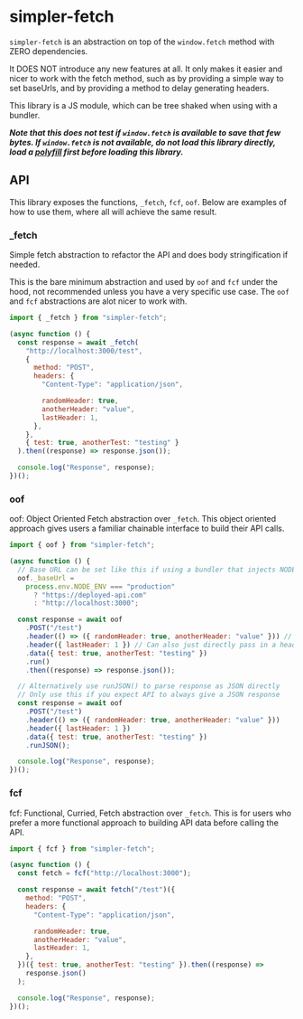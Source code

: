 # simpler-fetch
`simpler-fetch` is an abstraction on top of the `window.fetch` method with ZERO dependencies.

It DOES NOT introduce any new features at all. It only makes it easier and nicer to work with the fetch method, such as by providing a simple way to set baseUrls, and by providing a method to delay generating headers.

This library is a JS module, which can be tree shaked when using with a bundler.

***Note that this does not test if `window.fetch` is available to save that few bytes. If `window.fetch` is not available, do not load this library directly, load a [polyfill](https://github.com/github/fetch) first before loading this library.***


## API
This library exposes the functions, `_fetch`, `fcf`, `oof`.
Below are examples of how to use them, where all will achieve the same result.


### \_fetch
Simple fetch abstraction to refactor the API and does body stringification if needed.

This is the bare minimum abstraction and used by `oof` and `fcf` under the hood, not recommended unless you have a very specific use case. The `oof` and `fcf` abstractions are alot nicer to work with.

```javascript
import { _fetch } from "simpler-fetch";

(async function () {
  const response = await _fetch(
    "http://localhost:3000/test",
    {
      method: "POST",
      headers: {
        "Content-Type": "application/json",

        randomHeader: true,
        anotherHeader: "value",
        lastHeader: 1,
      },
    },
    { test: true, anotherTest: "testing" }
  ).then((response) => response.json());

  console.log("Response", response);
})();
```


### oof
oof: Object Oriented Fetch abstraction over `_fetch`.
This object oriented approach gives users a familiar chainable interface to build their API calls.

```javascript
import { oof } from "simpler-fetch";

(async function () {
  // Base URL can be set like this if using a bundler that injects NODE_ENV in
  oof._baseUrl =
    process.env.NODE_ENV === "production"
      ? "https://deployed-api.com"
      : "http://localhost:3000";

  const response = await oof
    .POST("/test")
    .header(() => ({ randomHeader: true, anotherHeader: "value" })) // Can be a synchronous function that returns a header object
    .header({ lastHeader: 1 }) // Can also just directly pass in a header object. Header method can be called multiple times
    .data({ test: true, anotherTest: "testing" })
    .run()
    .then((response) => response.json());

  // Alternatively use runJSON() to parse response as JSON directly
  // Only use this if you expect API to always give a JSON response
  const response = await oof
    .POST("/test")
    .header(() => ({ randomHeader: true, anotherHeader: "value" }))
    .header({ lastHeader: 1 })
    .data({ test: true, anotherTest: "testing" })
    .runJSON();

  console.log("Response", response);
})();
```


### fcf
fcf: Functional, Curried, Fetch abstraction over `_fetch`.
This is for users who prefer a more functional approach to building API data before calling the API.

```javascript
import { fcf } from "simpler-fetch";

(async function () {
  const fetch = fcf("http://localhost:3000");

  const response = await fetch("/test")({
    method: "POST",
    headers: {
      "Content-Type": "application/json",

      randomHeader: true,
      anotherHeader: "value",
      lastHeader: 1,
    },
  })({ test: true, anotherTest: "testing" }).then((response) =>
    response.json()
  );

  console.log("Response", response);
})();
```